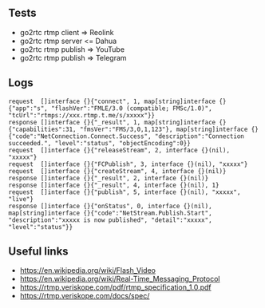 ## Tests

- go2rtc rtmp client => Reolink
- go2rtc rtmp server <= Dahua
- go2rtc rtmp publish => YouTube
- go2rtc rtmp publish => Telegram

## Logs

```
request  []interface {}{"connect", 1, map[string]interface {}{"app":"s", "flashVer":"FMLE/3.0 (compatible; FMSc/1.0)", "tcUrl":"rtmps://xxx.rtmp.t.me/s/xxxxx"}}
response []interface {}{"_result", 1, map[string]interface {}{"capabilities":31, "fmsVer":"FMS/3,0,1,123"}, map[string]interface {}{"code":"NetConnection.Connect.Success", "description":"Connection succeeded.", "level":"status", "objectEncoding":0}}
request  []interface {}{"releaseStream", 2, interface {}(nil), "xxxxx"}
request  []interface {}{"FCPublish", 3, interface {}(nil), "xxxxx"}
request  []interface {}{"createStream", 4, interface {}(nil)}
response []interface {}{"_result", 2, interface {}(nil)}
response []interface {}{"_result", 4, interface {}(nil), 1}
request  []interface {}{"publish", 5, interface {}(nil), "xxxxx", "live"}
response []interface {}{"onStatus", 0, interface {}(nil), map[string]interface {}{"code":"NetStream.Publish.Start", "description":"xxxxx is now published", "detail":"xxxxx", "level":"status"}}
```

## Useful links

- https://en.wikipedia.org/wiki/Flash_Video
- https://en.wikipedia.org/wiki/Real-Time_Messaging_Protocol
- https://rtmp.veriskope.com/pdf/rtmp_specification_1.0.pdf
- https://rtmp.veriskope.com/docs/spec/
